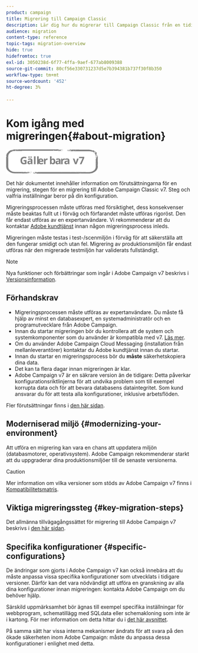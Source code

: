 ```yaml
---
product: campaign
title: Migrering till Campaign Classic
description: Lär dig hur du migrerar till Campaign Classic från en tidigare Campaign-version
audience: migration
content-type: reference
topic-tags: migration-overview
hide: true
hidefromtoc: true
exl-id: 3050238d-6f77-4ffa-9aef-677ab8009388
source-git-commit: 80cf56e330731237d5e7b394381b737f30f8b350
workflow-type: tm+mt
source-wordcount: '452'
ht-degree: 3%

---
```


# Kom igång med migreringen{#about-migration}

![](../../assets/v7-only.svg)

Det här dokumentet innehåller information om förutsättningarna för en migrering, stegen för en migrering till Adobe Campaign Classic v7. Steg och valfria inställningar beror på din konfiguration.

Migreringsprocessen måste utföras med försiktighet, dess konsekvenser måste beaktas fullt ut i förväg och förfarandet måste utföras rigoröst. Den får endast utföras av en expertanvändare. Vi rekommenderar att du kontaktar [Adobe kundtjänst](https://helpx.adobe.com/se/enterprise/admin-guide.html/enterprise/using/support-for-experience-cloud.ug.html) innan någon migreringsprocess inleds.

Migreringen måste testas i test-/scenmiljön i förväg för att säkerställa att den fungerar smidigt och utan fel. Migrering av produktionsmiljön får endast utföras när den migrerade testmiljön har validerats fullständigt.

>[!NOTE]
>
>Nya funktioner och förbättringar som ingår i Adobe Campaign v7 beskrivs i [Versionsinformation](../../rn/using/latest-release.md).


## Förhandskrav

* Migreringsprocessen måste utföras av expertanvändare. Du måste få hjälp av minst en databasexpert, en systemadministratör och en programutvecklare från Adobe Campaign.
* Innan du startar migreringen bör du kontrollera att de system och systemkomponenter som du använder är kompatibla med v7. [Läs mer](../../rn/using/compatibility-matrix.md).
* Om du använder Adobe Campaign Cloud Messaging (installation från mellanleverantörer) kontaktar du Adobe kundtjänst innan du startar.
* Innan du startar en migreringsprocess bör du **måste** säkerhetskopiera dina data.
* Det kan ta flera dagar innan migreringen är klar.
* Adobe Campaign v7 är en säkrare version än de tidigare: Detta påverkar konfigurationsriktlinjerna för att undvika problem som till exempel korrupta data och för att bevara databasens dataintegritet. Som kund ansvarar du för att testa alla konfigurationer, inklusive arbetsflöden.

Fler förutsättningar finns i [den här sidan](../../migration/using/before-starting-migration.md).


## Moderniserad miljö {#modernizing-your-environment}

Att utföra en migrering kan vara en chans att uppdatera miljön (databasmotorer, operativsystem). Adobe Campaign rekommenderar starkt att du uppgraderar dina produktionsmiljöer till de senaste versionerna.

>[!CAUTION]
>
>Mer information om vilka versioner som stöds av Adobe Campaign v7 finns i [Kompatibilitetsmatris](../../rn/using/compatibility-matrix.md).

## Viktiga migreringssteg {#key-migration-steps}

Det allmänna tillvägagångssättet för migrering till Adobe Campaign v7 beskrivs i [den här sidan](../../migration/using/before-starting-migration.md).


## Specifika konfigurationer {#specific-configurations}

De ändringar som gjorts i Adobe Campaign v7 kan också innebära att du måste anpassa vissa specifika konfigurationer som utvecklats i tidigare versioner. Därför kan det vara nödvändigt att utföra en granskning av alla dina konfigurationer innan migreringen: kontakta Adobe Campaign om du behöver hjälp.

Särskild uppmärksamhet bör ägnas till exempel specifika inställningar för webbprogram, schematillägg med SQLdata eller schemakloning som inte är i kartong. För mer information om detta hittar du i [det här avsnittet](../../migration/using/configuring-your-platform.md).

På samma sätt har vissa interna mekanismer ändrats för att svara på den ökade säkerheten inom Adobe Campaign: måste du anpassa dessa konfigurationer i enlighet med detta.

